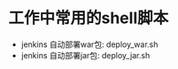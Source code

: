 工作中常用的shell脚本
============================

+   jenkins 自动部署war包: deploy_war.sh
+   jenkins 自动部署jar包: deploy_jar.sh